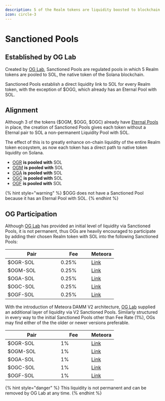 ```yaml
---
description: 5 of the Realm tokens are liquidity boosted to blockchain native $SOL.
icon: circle-3
---
```


# Sanctioned Pools

## Established by OG Lab

Created by [OG Lab](../../institutions/og-lab.md), Sanctioned Pools are regulated pools in which 5 Realm tokens are pooled to SOL, the native token of the Solana blockchain.&#x20;

Sanctioned Pools establish a direct liquidity link to SOL for every Realm token, with the exception of $OGG, which already has an Eternal Pool with SOL.

## Alignment

Although 3 of the tokens ($OGM, $OGG, $OGC) already have [Eternal Pools](eternal-pools.md) in place, the creation of Sanctioned Pools gives each token without a Eternal pair to SOL a non-permanent Liquidity Pool with SOL.&#x20;

The effect of this is to greatly enhance on-chain liquidity of the entire Realm token ecosystem, as now each token has a direct path to native token liquidity on Solana.

* [OGR](../tokens/usdogr-og-realm.md) **is pooled with** SOL
* [OGM](../tokens/usdogm-og-matter.md) **is pooled with** SOL
* [OGA](../tokens/usdoga-og-alchemy.md) **is pooled with** SOL
* [OGC](../tokens/usdogc-og-coin.md) **is pooled with** SOL
* [OGF](../tokens/usdogf-og-fool.md) **is pooled with** SOL

{% hint style="warning" %}
$OGG does not have a Sanctioned Pool because it has an Eternal Pool with SOL.
{% endhint %}

## OG Participation

Although [OG Lab](../../institutions/og-lab.md) has provided an initial level of liquidity via Sanctioned Pools, it is not permanent, thus OGs are heavily encouraged to participate by adding their chosen Realm token with SOL into the following Sanctioned Pools:

<table><thead><tr><th width="156">Pair</th><th width="83">Fee</th><th>Meteora</th></tr></thead><tbody><tr><td>$OGR-SOL</td><td>0.25%</td><td><a href="https://app.meteora.ag/pools/96LQ9z7NjykLDdsFrkbymut3su5JY5L55ieEeh1xHzgX">Link</a></td></tr><tr><td>$OGM-SOL</td><td>0.25%</td><td><a href="https://app.meteora.ag/pools/5fSVjPiCSCbDctyaXWssvHsZ8Bt6TYjWft14SRsYMmcp">Link</a></td></tr><tr><td>$OGA-SOL</td><td>0.25%</td><td><a href="https://app.meteora.ag/pools/CzpyCn19FPtyQEXvDJTNQq1r87DWmm3RViPEek1Edmns">Link</a></td></tr><tr><td>$OGC-SOL</td><td>0.25%</td><td><a href="https://app.meteora.ag/pools/AYQALsNFanvfqm6FPbziEj1mc8bP5izPDJWwHmrAJ6Xb">Link</a></td></tr><tr><td>$OGF-SOL</td><td>0.25%</td><td><a href="https://app.meteora.ag/pools/Hbb5mZ5ufp83WrAkCZ4rcMxQc4LrNUFEe7BD9b8ffmec">Link</a></td></tr></tbody></table>

With the introduction of Meteora DAMM V2 architecture, [OG Lab](../../institutions/og-lab.md) supplied an additional layer of liquidity via V2 Sanctioned Pools. Similarly structured in every way to the initial Sanctioned Pools other than Fee Rate (1%), OGs may find either of the the older or newer versions preferable.

<table><thead><tr><th width="156">Pair</th><th width="83">Fee</th><th>Meteora</th></tr></thead><tbody><tr><td>$OGR-SOL</td><td>1%</td><td><a href="https://app.meteora.ag/dammv2/yegohwPMtdpVGfvDeF2zimr5oq8HL9yqdnMkue7Cb9j">Link</a></td></tr><tr><td>$OGM-SOL</td><td>1%</td><td><a href="https://app.meteora.ag/dammv2/352w2ZChf2jLWSADY1xTbiW1tLPQUYLEU3hpT1WCzBSP">Link</a></td></tr><tr><td>$OGA-SOL</td><td>1%</td><td><a href="https://app.meteora.ag/dammv2/4NRjYbjc8ZaUkEyJ3Q12uHxtBsuVHqdam5qHCxLFVtRc">Link</a></td></tr><tr><td>$OGC-SOL</td><td>1%</td><td><a href="https://app.meteora.ag/dammv2/CRTdWx8e8cY8C5y4FkmGzQLC6y3v9tQoXxG6yTHjryzx">Link</a></td></tr><tr><td>$OGF-SOL</td><td>1%</td><td><a href="https://app.meteora.ag/dammv2/4rBSz7V5n7KWYmw4bthL5uoLCu9qdeTc25gaTxnuDips">Link</a></td></tr></tbody></table>

{% hint style="danger" %}
This liquidity is not permanent and can be removed by OG Lab at any time.&#x20;
{% endhint %}
